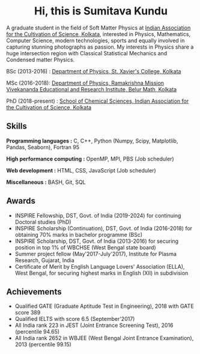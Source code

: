 <h1 align='center'>Hi, this is Sumitava Kundu</h1>
<p align='left'>A graduate student in the field of Soft Matter Physics at <a href="http://iacs.res.in/">Indian Association for the Cultivation of Science, Kolkata</a>, interested in Physics, Mathematics, Computer Science, modern technologies, sports and equally involved in capturing stunning photographs as passion. My interests in Physics share a huge intersection region with Classical Statistical Mechanics and Condensed matter Physics.</p>

<p>BSc (2013-2016) : <a href="https://www.sxccal.edu/b-sc-physics-department/">Department of Physics, St. Xavier's College, Kolkata</a></p>
<p>MSc (2016-2018): <a href="http://physics.rkmvu.ac.in/">Department of Physics, Ramakrishna Mission Vivekananda Educational and Research Institute, Belur Math, Kolkata</a></p>
<p>PhD (2018-present) : <a href="http://iacs.res.in/">School of Chemical Sciences, Indian Association for the Cultivation of Science, Kolkata</a></p>

<h2 align='left'>Skills</h2>
<p><b align='left'>Programming languages :</b> C, C++, Python (Numpy, Scipy, Matplotlib, Pandas, Seaborn), Fortran 95</p>
<p><b align='left'>High performance computing :</b> OpenMP, MPI, PBS (Job scheduler)</p>
<p><b align='left'>Web development :</b> HTML, CSS, JavaScript (Job scheduler)</p>
<p><b align='left'>Miscellaneous :</b> BASH, Git, SQL</p>

<h2>Awards</h2>
<div class="awards_list">
    <ul>
        <li>INSPIRE Fellowship, DST, Govt. of India (2019-2024) for continuing Doctoral studies (PhD)</li>
        <li>INSPIRE Scholarship (Continuation), DST, Govt. of India (2016-2018) for obtaining 70% marks in bachelor programme (BSc)</li>
        <li>INSPIRE Scholarship, DST, Govt. of India (2013-2016) for securing position in top 1% of WBCHSE (West Bengal state board)</li>
        <li>Summer project fellow (May'2017-July'2017), Institute for Plasma Research, Gujarat, India </li>
        <li>Certificate of Merit by English Language Lovers' Association (ELLA), West Bengal, for securing highest marks in English (XII) in subdivision</li>
    </ul>
  </div>
  <div class="achievements_list"></div>
    <h2>Achievements</h2>
    <ul>
        <li>Qualified GATE (Graduate Aptitude Test in Engineering), 2018 with GATE score 389</li>
        <li>Qualified IELTS with score 6.5 (September'2017)</li>
        <li>All India rank 223 in JEST (Joint Entrance Screening Test), 2016 (percentile 94.65)</li>
        <li>All India rank 2652 in WBJEE (West Bengal Joint Entrance Examination), 2013 (percentile 99.15)</li>
    </ul>
</div>
